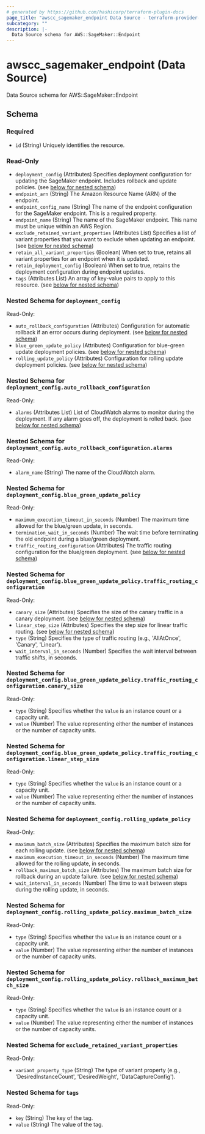 ```yaml
---
# generated by https://github.com/hashicorp/terraform-plugin-docs
page_title: "awscc_sagemaker_endpoint Data Source - terraform-provider-awscc"
subcategory: ""
description: |-
  Data Source schema for AWS::SageMaker::Endpoint
---
```


# awscc_sagemaker_endpoint (Data Source)

Data Source schema for AWS::SageMaker::Endpoint



<!-- schema generated by tfplugindocs -->
## Schema

### Required

- `id` (String) Uniquely identifies the resource.

### Read-Only

- `deployment_config` (Attributes) Specifies deployment configuration for updating the SageMaker endpoint. Includes rollback and update policies. (see [below for nested schema](#nestedatt--deployment_config))
- `endpoint_arn` (String) The Amazon Resource Name (ARN) of the endpoint.
- `endpoint_config_name` (String) The name of the endpoint configuration for the SageMaker endpoint. This is a required property.
- `endpoint_name` (String) The name of the SageMaker endpoint. This name must be unique within an AWS Region.
- `exclude_retained_variant_properties` (Attributes List) Specifies a list of variant properties that you want to exclude when updating an endpoint. (see [below for nested schema](#nestedatt--exclude_retained_variant_properties))
- `retain_all_variant_properties` (Boolean) When set to true, retains all variant properties for an endpoint when it is updated.
- `retain_deployment_config` (Boolean) When set to true, retains the deployment configuration during endpoint updates.
- `tags` (Attributes List) An array of key-value pairs to apply to this resource. (see [below for nested schema](#nestedatt--tags))

<a id="nestedatt--deployment_config"></a>
### Nested Schema for `deployment_config`

Read-Only:

- `auto_rollback_configuration` (Attributes) Configuration for automatic rollback if an error occurs during deployment. (see [below for nested schema](#nestedatt--deployment_config--auto_rollback_configuration))
- `blue_green_update_policy` (Attributes) Configuration for blue-green update deployment policies. (see [below for nested schema](#nestedatt--deployment_config--blue_green_update_policy))
- `rolling_update_policy` (Attributes) Configuration for rolling update deployment policies. (see [below for nested schema](#nestedatt--deployment_config--rolling_update_policy))

<a id="nestedatt--deployment_config--auto_rollback_configuration"></a>
### Nested Schema for `deployment_config.auto_rollback_configuration`

Read-Only:

- `alarms` (Attributes List) List of CloudWatch alarms to monitor during the deployment. If any alarm goes off, the deployment is rolled back. (see [below for nested schema](#nestedatt--deployment_config--auto_rollback_configuration--alarms))

<a id="nestedatt--deployment_config--auto_rollback_configuration--alarms"></a>
### Nested Schema for `deployment_config.auto_rollback_configuration.alarms`

Read-Only:

- `alarm_name` (String) The name of the CloudWatch alarm.



<a id="nestedatt--deployment_config--blue_green_update_policy"></a>
### Nested Schema for `deployment_config.blue_green_update_policy`

Read-Only:

- `maximum_execution_timeout_in_seconds` (Number) The maximum time allowed for the blue/green update, in seconds.
- `termination_wait_in_seconds` (Number) The wait time before terminating the old endpoint during a blue/green deployment.
- `traffic_routing_configuration` (Attributes) The traffic routing configuration for the blue/green deployment. (see [below for nested schema](#nestedatt--deployment_config--blue_green_update_policy--traffic_routing_configuration))

<a id="nestedatt--deployment_config--blue_green_update_policy--traffic_routing_configuration"></a>
### Nested Schema for `deployment_config.blue_green_update_policy.traffic_routing_configuration`

Read-Only:

- `canary_size` (Attributes) Specifies the size of the canary traffic in a canary deployment. (see [below for nested schema](#nestedatt--deployment_config--blue_green_update_policy--traffic_routing_configuration--canary_size))
- `linear_step_size` (Attributes) Specifies the step size for linear traffic routing. (see [below for nested schema](#nestedatt--deployment_config--blue_green_update_policy--traffic_routing_configuration--linear_step_size))
- `type` (String) Specifies the type of traffic routing (e.g., 'AllAtOnce', 'Canary', 'Linear').
- `wait_interval_in_seconds` (Number) Specifies the wait interval between traffic shifts, in seconds.

<a id="nestedatt--deployment_config--blue_green_update_policy--traffic_routing_configuration--canary_size"></a>
### Nested Schema for `deployment_config.blue_green_update_policy.traffic_routing_configuration.canary_size`

Read-Only:

- `type` (String) Specifies whether the `Value` is an instance count or a capacity unit.
- `value` (Number) The value representing either the number of instances or the number of capacity units.


<a id="nestedatt--deployment_config--blue_green_update_policy--traffic_routing_configuration--linear_step_size"></a>
### Nested Schema for `deployment_config.blue_green_update_policy.traffic_routing_configuration.linear_step_size`

Read-Only:

- `type` (String) Specifies whether the `Value` is an instance count or a capacity unit.
- `value` (Number) The value representing either the number of instances or the number of capacity units.




<a id="nestedatt--deployment_config--rolling_update_policy"></a>
### Nested Schema for `deployment_config.rolling_update_policy`

Read-Only:

- `maximum_batch_size` (Attributes) Specifies the maximum batch size for each rolling update. (see [below for nested schema](#nestedatt--deployment_config--rolling_update_policy--maximum_batch_size))
- `maximum_execution_timeout_in_seconds` (Number) The maximum time allowed for the rolling update, in seconds.
- `rollback_maximum_batch_size` (Attributes) The maximum batch size for rollback during an update failure. (see [below for nested schema](#nestedatt--deployment_config--rolling_update_policy--rollback_maximum_batch_size))
- `wait_interval_in_seconds` (Number) The time to wait between steps during the rolling update, in seconds.

<a id="nestedatt--deployment_config--rolling_update_policy--maximum_batch_size"></a>
### Nested Schema for `deployment_config.rolling_update_policy.maximum_batch_size`

Read-Only:

- `type` (String) Specifies whether the `Value` is an instance count or a capacity unit.
- `value` (Number) The value representing either the number of instances or the number of capacity units.


<a id="nestedatt--deployment_config--rolling_update_policy--rollback_maximum_batch_size"></a>
### Nested Schema for `deployment_config.rolling_update_policy.rollback_maximum_batch_size`

Read-Only:

- `type` (String) Specifies whether the `Value` is an instance count or a capacity unit.
- `value` (Number) The value representing either the number of instances or the number of capacity units.




<a id="nestedatt--exclude_retained_variant_properties"></a>
### Nested Schema for `exclude_retained_variant_properties`

Read-Only:

- `variant_property_type` (String) The type of variant property (e.g., 'DesiredInstanceCount', 'DesiredWeight', 'DataCaptureConfig').


<a id="nestedatt--tags"></a>
### Nested Schema for `tags`

Read-Only:

- `key` (String) The key of the tag.
- `value` (String) The value of the tag.
